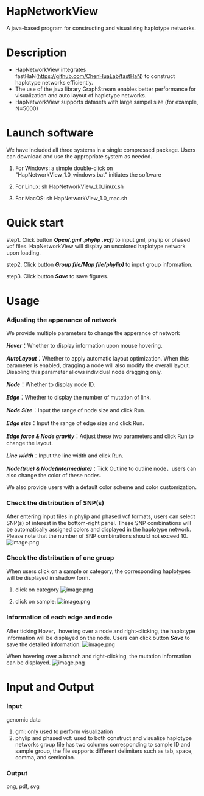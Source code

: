 # HapNetworkView

A java-based program for constructing and visualizing haplotype networks.

# Description

  - HapNetworkView integrates fastHaN(<https://github.com/ChenHuaLab/fastHaN>) to construct haplotype networks efficiently.
  - The use of the java library GraphStream enables better performance for visualization and auto layout of haplotype networks.
  - HapNetworkView supports datasets with large sampel size (for example, N=5000)

# Launch software

  We have included all three systems in a single compressed package. Users can download and use the appropriate system as needed.

  1. For Windows: a simple double-click on "HapNetworkView_1.0_windows.bat" initiates the software

  2. For Linux: sh HapNetworkView_1.0_linux.sh

  3. For MacOS: sh HapNetworkView_1.0_mac.sh

# Quick start

  step1. Click button ***Open(.gml .phylip .vcf)*** to input gml, phylip or phased vcf files. HapNetworkView will display an uncolored haplotype network upon loading. 
  
  step2. Click button ***Group file/Map file(phylip)*** to input group information. 
  
  step3. Click button ***Save*** to save figures.

# Usage

### Adjusting the appenance of network

  We provide multiple parameters to change the apperance of network
  
  ***Hover***：Whether to display information upon mouse hovering.
  
  ***AutoLayout***：Whether to apply automatic layout optimization. When this parameter is enabled, dragging a node will also modify the overall layout. Disabling this parameter allows individual node dragging only. 
  
  ***Node***：Whether to display node ID. 
  
  ***Edge***：Whether to display the number of mutation of link. 
  
  ***Node Size***：Input the range of node size and click Run. 
  
  ***Edge size***：Input the range of edge size and click Run. 
  
  ***Edge force & Node gravity***：Adjust these two parameters and click Run to change the layout. 
  
  ***Line width***：Input the line width and click Run. 
  
  ***Node(true) & Node(intermediate)***：Tick Outline to outline node，users can also change the color of these nodes.

  We also provide users with a default color scheme and color customization.

### Check the distribution of SNP(s)

  After entering input files in phylip and phased vcf formats, users can select SNP(s) of interest in the bottom-right panel. These SNP combinations will be automatically assigned colors and displayed in the haplotype network. Please note that the number of SNP combinations should not exceed 10. ![image.png](https://cdn.nlark.com/yuque/0/2023/png/38378023/1691818457690-c05bd935-cd64-47b5-bab8-93fa6b08f71c.png#averageHue=%2523faf9f9&clientId=u7446bd05-af3f-4&from=paste&height=313&id=udccaf776&originHeight=1125&originWidth=1789&originalType=binary&ratio=1.5&rotation=0&showTitle=false&size=296041&status=done&style=none&taskId=u9c8ff786-141d-4ddf-b5cf-a0e5f8e5296&title=&width=497.3333435058594)

### Check the distribution of one gruop

  When users click on a sample or category, the corresponding haplotypes will be displayed in shadow form.
  1. click on category ![image.png](https://cdn.nlark.com/yuque/0/2023/png/38378023/1691818514217-55f37183-91b4-4b27-987d-b2ddb0cdc2d2.png#averageHue=%2523f9f8f7&clientId=u7446bd05-af3f-4&from=paste&height=245&id=ud7641975&originHeight=848&originWidth=1730&originalType=binary&ratio=1.5&rotation=0&showTitle=false&size=250278&status=done&style=none&taskId=uc0320fc8-62d3-4d0f-af6b-546c44aced4&title=&width=500.3333740234375) 
  
  2. click on sample: ![image.png](https://cdn.nlark.com/yuque/0/2023/png/38378023/1691818564768-76b7f806-dd71-4bea-aab2-0f13063eca0f.png#averageHue=%2523faf9f9&clientId=u7446bd05-af3f-4&from=paste&height=265&id=u9a2921bc&originHeight=906&originWidth=1705&originalType=binary&ratio=1.5&rotation=0&showTitle=false&size=235821&status=done&style=none&taskId=u60afd7b6-4a26-467f-8d4c-346239b0105&title=&width=498.3333740234375)

### Information of each edge and node

  After ticking Hover，hovering over a node and right-clicking, the haplotype information will be displayed on the node. Users can click button ***Save*** to save the detailed information.
  ![image.png](https://cdn.nlark.com/yuque/0/2023/png/38378023/1691820046718-e92821d1-880b-4a48-a8bd-4912bd05fe73.png#averageHue=%2523faf9f9&clientId=u7446bd05-af3f-4&from=paste&height=316&id=u19732214&originHeight=1347&originWidth=2140&originalType=binary&ratio=1.5&rotation=0&showTitle=false&size=286284&status=done&style=none&taskId=u6c8de85a-3526-48f9-8dc4-65033180868&title=&width=502.3333740234375)

  When hovering over a branch and right-clicking, the mutation information can be displayed. 
  ![image.png](https://cdn.nlark.com/yuque/0/2023/png/38378023/1691820261384-f1510755-5172-4eed-b356-6692092613f7.png#averageHue=%2523fafafa&clientId=u7446bd05-af3f-4&from=paste&height=314&id=u04f2f08f&originHeight=1341&originWidth=2137&originalType=binary&ratio=1.5&rotation=0&showTitle=false&size=252643&status=done&style=none&taskId=u3a3bbbc3-3908-4d95-ae02-c5a53c5cabb&title=&width=500.3333740234375)

# Input and Output

### Input

  genomic data 
  1. gml: only used to perform visualization 
  2. phylip and phased vcf: used to both construct and visualize haplotype networks group file has two columns corresponding to sample ID and sample group, the file supports different delimiters such as tab, space, comma, and semicolon.

### Output

  png, pdf, svg
